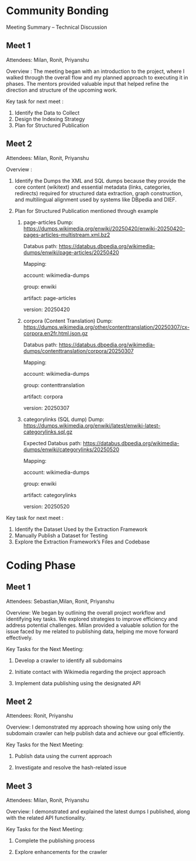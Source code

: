 # Community Bonding 

Meeting Summary – Technical Discussion

## Meet 1

Attendees: Milan, Ronit, Priyanshu

Overview :
The meeting began with an introduction to the project, where I walked through the overall flow and my planned approach to executing it in phases. The mentors provided valuable input that helped refine the direction and structure of the upcoming work.

Key task for next meet :
1. Identify the Data to Collect
2. Design the Indexing Strategy
3. Plan for Structured Publication


## Meet 2

Attendees: Milan, Ronit, Priyanshu

Overview :  

1.  Identify the Dumps the XML and SQL dumps because they provide the core content (wikitext) and essential metadata (links, categories, redirects) required for structured data extraction, graph construction, and multilingual alignment used by systems like DBpedia and DIEF.
 
 2. Plan for Structured Publication mentioned through example 

    1.  page-articles Dump:
        https://dumps.wikimedia.org/enwiki/20250420/enwiki-20250420-pages-articles-multistream.xml.bz2

        Databus path:
         https://databus.dbpedia.org/wikimedia-dumps/enwiki/page-articles/20250420

         Mapping:

         account: wikimedia-dumps

        group: enwiki

        artifact: page-articles

        version: 20250420

    2.  corpora (Content Translation) Dump:
         https://dumps.wikimedia.org/other/contenttranslation/20250307/cx-corpora.en2fr.html.json.gz

         Databus path:
         https://databus.dbpedia.org/wikimedia-dumps/contenttranslation/corpora/20250307

        Mapping:

        account: wikimedia-dumps

        group: contenttranslation

        artifact: corpora

        version: 20250307

    3. categorylinks (SQL dump) Dump:
     https://dumps.wikimedia.org/enwiki/latest/enwiki-latest-categorylinks.sql.gz

         Expected Databus path:
        https://databus.dbpedia.org/wikimedia-dumps/enwiki/categorylinks/20250520 

        Mapping:

        account: wikimedia-dumps

        group: enwiki

        artifact: categorylinks

        version: 20250520 

Key task for next meet : 
1. Identify the Dataset Used by the Extraction Framework
2. Manually Publish a Dataset for Testing
3. Explore the Extraction Framework’s Files and Codebase



# Coding Phase
## Meet 1

Attendees: Sebastian,Milan, Ronit, Priyanshu

Overview:
We began by outlining the overall project workflow and identifying key tasks. We explored strategies to improve efficiency and address potential challenges. Milan provided a valuable solution for the issue faced by me  related to publishing data, helping me  move forward effectively.

Key Tasks for the Next Meeting:

1. Develop a crawler to identify all subdomains

2. Initiate contact with Wikimedia regarding the project approach

3. Implement data publishing using the designated API

## Meet 2

Attendees: Ronit, Priyanshu

Overview: I demonstrated my approach showing how using only the subdomain crawler can help publish data and achieve our goal efficiently.

Key Tasks for the Next Meeting:
1. Publish data using the current approach

2. Investigate and resolve the hash-related issue

## Meet 3

Attendees: Milan, Ronit, Priyanshu

Overview: I demonstrated and explained the latest dumps I published, along with the related API functionality.

Key Tasks for the Next Meeting:
1. Complete the publishing process

2. Explore enhancements for the crawler

